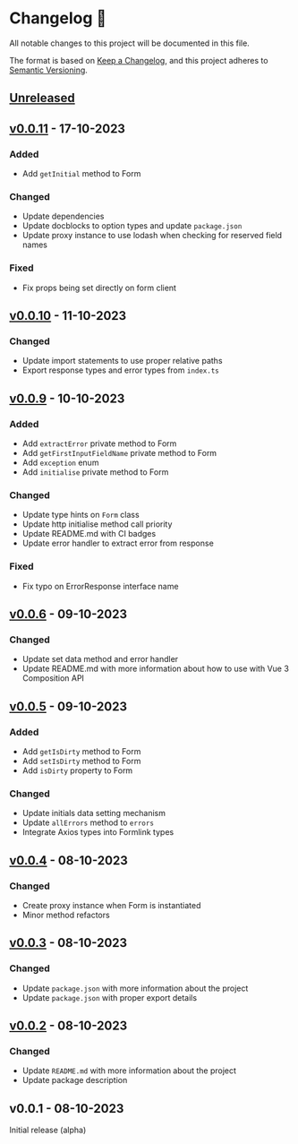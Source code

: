 # Changelog 📝

All notable changes to this project will be documented in this file.

The format is based on [Keep a Changelog](https://keepachangelog.com/en/1.0.0/), and this project adheres to [Semantic Versioning](https://semver.org/spec/v2.0.0.html).

## [Unreleased](https://github.com/formlinkjs/formlink/compare/v0.0.10...v0.0.x)

## [v0.0.11](https://github.com/formlinkjs/formlink/compare/v0.0.10...v0.0.11) - 17-10-2023

### Added

* Add `getInitial` method to Form

### Changed

* Update dependencies
* Update docblocks to option types and update `package.json`
* Update proxy instance to use lodash when checking for reserved field names

### Fixed

* Fix props being set directly on form client

## [v0.0.10](https://github.com/formlinkjs/formlink/compare/v0.0.9...v0.0.10) - 11-10-2023

### Changed

* Update import statements to use proper relative paths
* Export response types and error types from `index.ts`

## [v0.0.9](https://github.com/formlinkjs/formlink/compare/v0.0.6...v0.0.9) - 10-10-2023

### Added

* Add `extractError` private method to Form
* Add `getFirstInputFieldName` private method to Form
* Add `exception` enum
* Add `initialise` private method to Form

### Changed

* Update type hints on `Form` class
* Update http initialise method call priority
* Update README.md with CI badges
* Update error handler to extract error from response

### Fixed

* Fix typo on ErrorResponse interface name

## [v0.0.6](https://github.com/fornlinkjs/fornlink/compare/v0.0.5...v0.0.6) - 09-10-2023

### Changed

* Update set data method and error handler
* Update README.md with more information about how to use with Vue 3 Composition API

## [v0.0.5](https://github.com/fornlinkjs/fornlink/compare/v0.0.4...v0.0.5) - 09-10-2023

### Added

* Add `getIsDirty` method to Form
* Add `setIsDirty` method to Form
* Add `isDirty` property to Form

### Changed

* Update initials data setting mechanism
* Update `allErrors` method to `errors`
* Integrate Axios types into Formlink types

## [v0.0.4](https://github.com/fornlinkjs/fornlink/compare/v0.0.3...v0.0.4) - 08-10-2023

### Changed

* Create proxy instance when Form is instantiated
* Minor method refactors

## [v0.0.3](https://github.com/fornlinkjs/fornlink/compare/v0.0.2...v0.0.3) - 08-10-2023

### Changed

* Update `package.json` with more information about the project
* Update `package.json` with proper export details

## [v0.0.2](https://github.com/fornlinkjs/fornlink/compare/v0.0.1...v0.0.2) - 08-10-2023

### Changed

* Update `README.md` with more information about the project
* Update package description

## v0.0.1 - 08-10-2023

Initial release (alpha)
